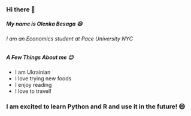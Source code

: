 ### Hi there 👋

##### My name is Olenka Besaga :smile:
###### I am an Economics student at Pace University NYC

##### A Few Things About me :wink:
- I am Ukrainian  
- I love trying new foods
- I enjoy reading 
- I love to travel!

### I am excited to learn Python and R and use it in the future! :smile:


<!--
**olenkabesaga/olenkabesaga** is a ✨ _special_ ✨ repository because its `README.md` (this file) appears on your GitHub profile.

Here are some ideas to get you started:

- 🔭 I’m currently working on ...
- 🌱 I’m currently learning ...
- 👯 I’m looking to collaborate on ...
- 🤔 I’m looking for help with ...
- 💬 Ask me about ...
- 📫 How to reach me: ...
- 😄 Pronouns: ...
- ⚡ Fun fact: ...
-->
